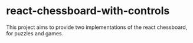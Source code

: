 # react-chessboard-with-controls

This project aims to provide two implementations of the react chessboard, for puzzles and games.